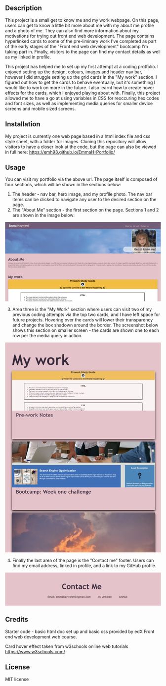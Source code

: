 <Emma-H-Portfolio>

## Description

This project is a small get to know me and my work webpage. On this page, users can get to know a little bit more about me with my about me profile and a photo of me. They can also find more information about my motivations for trying out front end web development. The page contains hyperlinked cards to some of the pre-liminary work I've completed as part of the early stages of the "Front end web development" bootcamp I'm taking part in. Finally, visitors to the page can find my contact details as well as my linked in profile. 

This project has helped me to set up my first attempt at a coding protfolio. I enjoyed setting up the design, colours, images and header nav bar, however I did struggle setting up the grid cards in the "My work" section. I figured out how to get the cards to behave eventually, but it's something I would like to work on more in the future. I also learnt how to create hover effects for the cards, which I enjoyed playing about with. Finally, this project allowed me to have a go at using variables in CSS for reoccuring hex codes and font sizes, as well as implementing media queries for smaller device screens and mobile sized screens.


## Installation

My project is currently one web page based in a html index file and css style sheet, with a folder for images. Cloning this repository will allow visitors to have a closer look at the code, but the page can also be viewed in full here: https://emh93.github.io/EmmaH-Portfolio/ 

## Usage

You can visit my portfolio via the above url. The page itself is composed of four sections, which will be shown in the sections below:

1. The header - nav bar, hero image, and my profile photo. The nav bar items can be clicked to navigate any user to the desired section on the page.
2. The "About Me" section - the first section on the page.
Sections 1 and 2 are shown in the image below:

![Screenshot showing the first two sections of my portfolio - the header and about me area.](./images/Screenshot1.PNG)

3. Area three is the "My Work" section where users can visit two of my previous coding attempts via the top two cards, and I have left space for future projects. Hovering over the cards will lower their transparency and change the box shadown around the border. The screenshot below shows this section on smaller screen - the cards are shown one to each row per the media query in action.

![Screenshot showing the My Work segment of the page.](./images/Screenshot2.PNG)

4. Finally the last area of the page is the "Contact me" footer. Users can find my email address, linked in profile, and a link to my GitHub profile.

![Screenshot showing the Contact me area of the portfolio](./images/Screenshot3.PNG)


## Credits

Starter code - basic html doc set up and basic css provided by edX Front end web development web course.

Card hover effect taken from w3schools online web tutorials https://www.w3schools.com/ 

## License

MIT license 